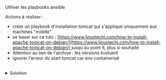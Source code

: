 Utiliser les playbooks ansible

Actions à réaliser :
- créer un playbook d'installation tomcat qui s'applique uniquement aux machines "middle"
- se baser sur ce tuto : [https://www.linuxtechi.com/how-to-install-apache-tomcat-on-debian/](https://www.linuxtechi.com/how-to-install-apache-tomcat-on-debian/) jusqu'au point 6, plus si souhaité
- Attention au lien de l'archive : les versions évoluent
- ignorer l'erreur du start tomcat car env containerisé

<br>

<details>

<summary>Solution</summary>

Créer le playbook middle.yml
```plain
touch playbook/middle.yml
```{{exec}}

Utiliser l'éditeur pour créer le playbook qui permet de gérer le middle
```plain
---

# Ce playbook cree le user et le middle tomcat
- name: tomcat
  hosts: middle
  tasks:
  - name: installer jdk
    ansible.builtin.package:
      name:
      - openjdk-11-jdk
      - sudo
      state: latest
  - name: ajouter groupe tomcat
    ansible.builtin.group:
      name: tomcat
      state: present
  - name: ajouter user tomcat
    ansible.builtin.user:
      name: tomcat
      home: /opt/tomcat
      shell: /bin/false
      groups: tomcat
  - name: decompression sources tomcat
    ansible.builtin.unarchive:
      src: "https://downloads.apache.org/tomcat/tomcat-10/v10.1.18/bin/apache-tomcat-10.1.18.tar.gz"
      dest: "/opt/tomcat/"
      remote_src: true
      extra_opts: [--strip-components=1]
  - name: trouver les fichiers sh
    ansible.builtin.find:
      paths: /opt/tomcat/bin
      patterns: '*.sh'
    register: sh_files
  - name: Passer les sh executables
    ansible.builtin.file:
      path: "{{ item.path }}"
      mode: "0755"
    with_items: "{{ sh_files.files }}"
  - name: inserer le fichier demon
    ansible.builtin.copy:
      src: "files/tomcat.service"
      dest: "/etc/systemd/system/tomcat.service"
      mode: "0755"
    notify: "start tomcat"
  handlers:
    - name: start tomcat
      ansible.builtin.systemd:
        name: tomcat
        daemon_reload: true
        enabled: true
        state: restarted
        force: true
      become: yes
      ignore_errors: yes

```

Créer un dossier de fichiers pour le playbook
```plain
mkdir -p playbook/files
```{{exec}}

Créer le fichier démon
```plain
touch playbook/files/tomcat.service
```{{exec}}

Utiliser l'éditeur pour y insérer ce contenu
```plain
[Unit]
Description=Tomcat webs servlet container
After=network.target
[Service]
Type=forking
User=tomcat
Group=tomcat
RestartSec=10
Restart=always
Environment="JAVA_HOME=/usr/lib/jvm/java-1.11.0-openjdk-amd64"
Environment="JAVA_OPTS=-Djava.awt.headless=true -Djava.security.egd=file:/dev/./urandom"
Environment="CATALINA_BASE=/opt/tomcat"
Environment="CATALINA_HOME=/opt/tomcat"
Environment="CATALINA_PID=/opt/tomcat/temp/tomcat.pid"
Environment="CATALINA_OPTS=-Xms512M -Xmx1024M -server -XX:+UseParallelGC"
ExecStart=/opt/tomcat/bin/startup.sh
ExecStop=/opt/tomcat/bin/shutdown.sh
[Install]
WantedBy=multi-user.target

```

Cette commande jouera le playbook
```plain
ansible-playbook playbook/middle.yml
```{{exec}}

Rejouer le playbook pour constater l'idempotence
```
ansible-playbook playbook/middle.yml
```

</details>
